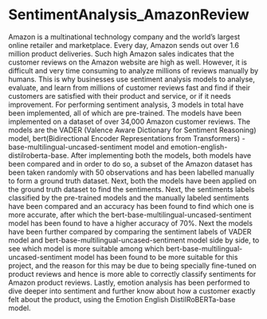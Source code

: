 # SentimentAnalysis_AmazonReview
Amazon is a multinational technology company and the world’s largest online retailer and marketplace. Every day, Amazon sends out over 1.6 million product deliveries. Such high Amazon sales indicates that the customer reviews on the Amazon website are high as well. However, it is difficult and very time consuming to analyze millions of reviews manually by humans. This is why businesses use sentiment analysis models to analyse, evaluate, and learn from millions of customer reviews fast and find if their customers are satisfied with their product and service, or if it needs improvement.
For performing sentiment analysis, 3 models in total have been implemented, all of which are pre-trained. The models have been implemented on a dataset of over 34,000 Amazon customer reviews. The models are the VADER (Valence Aware Dictionary for Sentiment Reasoning) model, bert(Bidirectional Encoder Representations from Transformers) -base-multilingual-uncased-sentiment model and emotion-english-distilroberta-base. After implementing both the models, both models have been compared and in order to do so, a subset of the Amazon dataset has been taken randomly with 50 observations and has been labelled manually to form a ground truth dataset. Next, both the models have been applied on the ground truth dataset to find the sentiments. Next, the sentiments labels classified by the pre-trained models and the manually labeled sentiments have been compared and an accuracy has been found to find which one is more accurate, after which the bert-base-multilingual-uncased-sentiment model has been found to have a higher accuracy of 70%.
Next the models have been further compared by comparing the sentiment labels of VADER model and bert-base-multilingual-uncased-sentiment model side by side, to see which model is more suitable among which bert-base-multilingual-uncased-sentiment model has been found to be more suitable for this project, and the reason for this may be due to being specially fine-tuned on product reviews and hence is more able to correctly classify sentiments for Amazon product reviews. 
Lastly, emotion analysis has been performed to dive deeper into sentiment and further know about how a customer exactly felt about the product, using the Emotion English DistilRoBERTa-base model.
